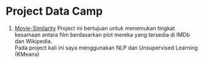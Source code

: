 # Project Data Camp 

1. [Movie-Similarity](https://github.com/muhammadjulz/Data-Camp-Project/tree/main/Movie%20Similarity/Find%20Movie%20Similarity%20from%20Plot%20Summaries)
Project ini bertujuan untuk menemukan tingkat kesamaan antara film berdasarkan plot mereka yang tersedia di IMDb dan Wikipedia.   
Pada project kali ini saya menggunakan NLP dan Unsupervised Learning (KMeans)
